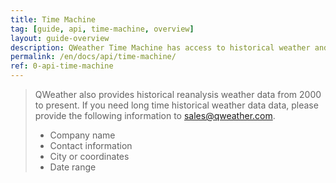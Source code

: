 ```yaml
---
title: Time Machine
tag: [guide, api, time-machine, overview]
layout: guide-overview
description: QWeather Time Machine has access to historical weather and air quality data for the last 10 days.
permalink: /en/docs/api/time-machine/
ref: 0-api-time-machine
---
```


> QWeather also provides historical reanalysis weather data from 2000 to present. If you need long time historical weather data data, please provide the following information to <sales@qweather.com>.
> 
> * Company name
> * Contact information
> * City or coordinates
> * Date range